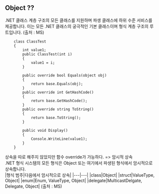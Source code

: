 ## Object ??
.NET 클래스 계층 구조의 모든 클래스를 지원하며 파생 클래스에 하위 수준 서비스를 제공합니다. 이는 모든 .NET 클래스의 궁극적인 기본 클래스이며 형식 계층 구조의 루트입니다. (출처 : MS)  
```
    class ClassTest
    {
        int value1;
        public ClassTest(int i)
        {
            value1 = i;
        }

        public override bool Equals(object obj)
        {
            return base.Equals(obj);
        }
        public override int GetHashCode()
        {
            return base.GetHashCode();
        }
        public override string ToString()
        {
            return base.ToString();
        }

        public void Display()
        {
            Console.WriteLine(value1);
        }
    }
```
상속을 따로 해주지 않았지만 함수 override가 가능하다. => 암시적 상속  
.NET 형식 시스템의 모든 형식은 Object 또는 여기에서 파생된 형식에서 암시적으로 상속합니다.  
|형식 범주|다음에서 암시적으로 상속|
|---|---|
|class|Object|
|struct|ValueType, Object|
|enum|Enum, ValueType, Object|
|delegate|MulticastDelgate, Delegate, Object|  (출처 : MS)
